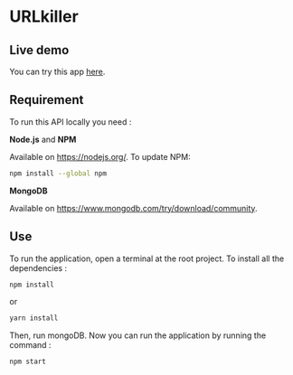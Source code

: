 # URLkiller

## Live demo

You can try this app [here](https://urlkiller.herokuapp.com).

## Requirement

To run this API locally you need :

**Node.js** and **NPM**

Available on https://nodejs.org/.
To update NPM:

```sh
npm install --global npm
```

**MongoDB**

Available on https://www.mongodb.com/try/download/community.

## Use

To run the application, open a terminal at the root project. To install all the dependencies :

```sh
npm install
```

or

```sh
yarn install
```

Then, run mongoDB.
Now you can run the application by running the command :

```sh
npm start
```